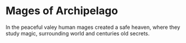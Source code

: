Mages of Archipelago
====================

In the peaceful valey human mages created a safe heaven, where they study magic,
surrounding world and centuries old secrets.
